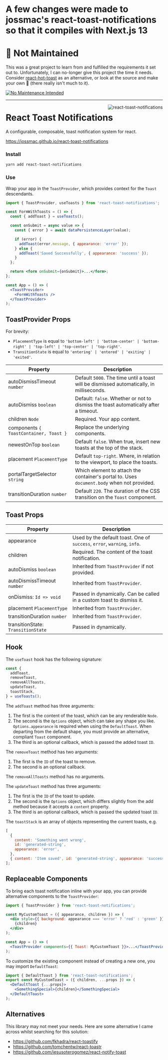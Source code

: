 # A few changes were made to jossmac's react-toast-notifications so that it compiles with Next.js 13

# 🚨 Not Maintained

This was a great project to learn from and fulfilled the requirements it set out to. Unfortunately, I can no-longer give this project the time it needs. Consider [react-hot-toast](https://github.com/timolins/react-hot-toast) as an alternative, or look at the source and make your own 🎉 (there really isn't much to it).

[![No Maintenance Intended](http://unmaintained.tech/badge.svg)](http://unmaintained.tech/)

---

<img align="right" src="https://user-images.githubusercontent.com/2730833/41197727-5e0b4d2e-6cab-11e8-9d0d-873d1f8ebced.png" alt="react-toast-notifications" />

# React Toast Notifications

A configurable, composable, toast notification system for react.

https://jossmac.github.io/react-toast-notifications

### Install

```bash
yarn add react-toast-notifications
```

### Use

Wrap your app in the `ToastProvider`, which provides context for the `Toast` descendants.

```jsx
import { ToastProvider, useToasts } from 'react-toast-notifications';

const FormWithToasts = () => {
  const { addToast } = useToasts();

  const onSubmit = async value => {
    const { error } = await dataPersistenceLayer(value);

    if (error) {
      addToast(error.message, { appearance: 'error' });
    } else {
      addToast('Saved Successfully', { appearance: 'success' });
    }
  };

  return <form onSubmit={onSubmit}>...</form>;
};

const App = () => (
  <ToastProvider>
    <FormWithToasts />
  </ToastProvider>
);
```

## ToastProvider Props

For brevity:

- `PlacementType` is equal to `'bottom-left' | 'bottom-center' | 'bottom-right' | 'top-left' | 'top-center' | 'top-right'`.
- `TransitionState` is equal to `'entering' | 'entered' | 'exiting' | 'exited'`.

| Property                               | Description                                                                                |
| -------------------------------------- | ------------------------------------------------------------------------------------------ |
| autoDismissTimeout `number`            | Default `5000`. The time until a toast will be dismissed automatically, in milliseconds.   |
| autoDismiss `boolean`                  | Default: `false`. Whether or not to dismiss the toast automatically after a timeout.       |
| children `Node`                        | Required. Your app content.                                                                |
| components `{ ToastContainer, Toast }` | Replace the underlying components.                                                         |
| newestOnTop `boolean`                  | Default `false`. When true, insert new toasts at the top of the stack.  |
| placement `PlacementType`              | Default `top-right`. Where, in relation to the viewport, to place the toasts.              |
| portalTargetSelector `string`          | Which element to attach the container's portal to. Uses `document.body` when not provided. |
| transitionDuration `number`            | Default `220`. The duration of the CSS transition on the `Toast` component.                |

## Toast Props

| Property                           | Description                                                              |
| ---------------------------------- | ------------------------------------------------------------------------ |
| appearance                         | Used by the default toast. One of `success`, `error`, `warning`, `info`. |
| children                           | Required. The content of the toast notification.                         |
| autoDismiss `boolean`              | Inherited from `ToastProvider` if not provided.                          |
| autoDismissTimeout `number`        | Inherited from `ToastProvider`.                                          |
| onDismiss: `Id => void`            | Passed in dynamically. Can be called in a custom toast to dismiss it.    |
| placement `PlacementType`          | Inherited from `ToastProvider`.                                          |
| transitionDuration `number`        | Inherited from `ToastProvider`.                                          |
| transitionState: `TransitionState` | Passed in dynamically.                                                   |

## Hook

The `useToast` hook has the following signature:

```jsx
const {
  addToast,
  removeToast,
  removeAllToasts,
  updateToast,
  toastStack,
} = useToasts();
```

The `addToast` method has three arguments:

1.  The first is the content of the toast, which can be any renderable `Node`.
1.  The second is the `Options` object, which can take any shape you like. `Options.appearance` is required when using the `DefaultToast`. When departing from the default shape, you must provide an alternative, compliant `Toast` component.
1.  The third is an optional callback, which is passed the added toast `ID`.

The `removeToast` method has two arguments:

1.  The first is the `ID` of the toast to remove.
1.  The second is an optional callback.

The `removeAllToasts` method has no arguments.

The `updateToast` method has three arguments:

1.  The first is the `ID` of the toast to update.
1.  The second is the `Options` object, which differs slightly from the add method because it accepts a `content` property.
1.  The third is an optional callback, which is passed the updated toast `ID`.

The `toastStack` is an array of objects representing the current toasts, e.g.

```jsx
[
  {
    content: 'Something went wrong',
    id: 'generated-string',
    appearance: 'error',
  },
  { content: 'Item saved', id: 'generated-string', appearance: 'success' },
];
```

## Replaceable Components

To bring each toast notification inline with your app, you can provide alternative components to the `ToastProvider`:

```jsx
import { ToastProvider } from 'react-toast-notifications';

const MyCustomToast = ({ appearance, children }) => (
  <div style={{ background: appearance === 'error' ? 'red' : 'green' }}>
    {children}
  </div>
);

const App = () => (
  <ToastProvider components={{ Toast: MyCustomToast }}>...</ToastProvider>
);
```

To customize the existing component instead of creating a new one, you may import `DefaultToast`:

```jsx
import { DefaultToast } from 'react-toast-notifications';
export const MyCustomToast = ({ children, ...props }) => (
  <DefaultToast {...props}>
    <SomethingSpecial>{children}</SomethingSpecial>
  </DefaultToast>
);
```

## Alternatives

This library may not meet your needs. Here are some alternative I came across whilst searching for this solution:

- https://github.com/fkhadra/react-toastify
- https://github.com/tomchentw/react-toastr
- https://github.com/jesusoterogomez/react-notify-toast
